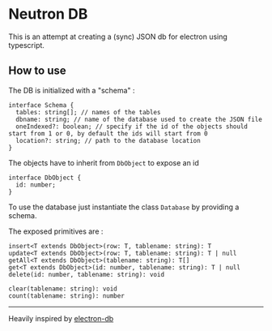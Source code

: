 # Neutron DB

This is an attempt at creating a (sync) JSON db for electron using typescript.

## How to use

The DB is initialized with a "schema" :

```
interface Schema {
  tables: string[]; // names of the tables
  dbname: string; // name of the database used to create the JSON file
  oneIndexed?: boolean; // specify if the id of the objects should start from 1 or 0, by default the ids will start from 0
  location?: string; // path to the database location
}
```

The objects have to inherit from `DbObject` to expose an id

```
interface DbObject {
  id: number;
}
```

To use the database just instantiate the class `Database` by providing a schema.

The exposed primitives are :

```
insert<T extends DbObject>(row: T, tablename: string): T
update<T extends DbObject>(row: T, tablename: string): T | null
getAll<T extends DbObject>(tablename: string): T[]
get<T extends DbObject>(id: number, tablename: string): T | null
delete(id: number, tablename: string): void

clear(tablename: string): void
count(tablename: string): number
```

---

Heavily inspired by [electron-db](https://github.com/alexiusacademia/electron-db)
